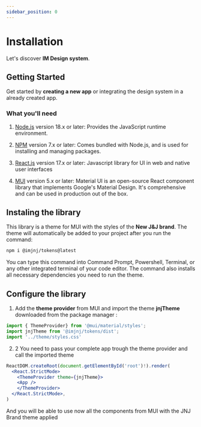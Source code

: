 ```yaml
---
sidebar_position: 0
---
```


# Installation

Let's discover **IM Design system**.

## Getting Started

Get started by **creating a new app** or integrating the design system in a already created app.

### What you'll need

1. [Node.js](https://react.dev/) version 18.x or later: Provides the JavaScript runtime environment.

2. [NPM](https://www.npmjs.com/) version 7.x or later: Comes bundled with Node.js, and is used for installing and managing packages.

3. [React.js](https://react.dev/) version 17.x or later: Javascript library for UI in web and native user interfaces

4. [MUI](https://mui.com/material-ui/getting-started/) version 5.x or later: Material UI is an open-source React component library that implements Google's Material Design. It's comprehensive and can be used in production out of the box.

## Instaling the library

This library is a theme for MUI with the styles of the  **New J&J brand**.
The theme will automatically be added to your project after you run the command:

```bash
npm i @imjnj/tokens@latest
```

You can type this command into Command Prompt, Powershell, Terminal, or any other integrated terminal of your code editor.
The command also installs all necessary dependencies you need to run the theme.

## Configure the library

1. Add the **theme provider** from MUI and import the theme **jnjTheme** downloaded from the package manager :

```jsx title="src/main.jsx"
import { ThemeProvider} from '@mui/material/styles';
import jnjTheme from '@imjnj/tokens/dist';
import '../theme/styles.css'
```

2.  2 You need to pass your complete app trough the theme provider and call the imported theme

```jsx title="src/main.jsx"
ReactDOM.createRoot(document.getElementById('root')!).render(
  <React.StrictMode>
    <ThemeProvider theme={jnjTheme}>
    <App />
    </ThemeProvider>
  </React.StrictMode>,
)
```

And you will be able to use now all the components from MUI with the JNJ Brand theme applied
